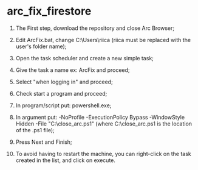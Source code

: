 # arc_fix_firestore
1) The First step, download the repository and close Arc Browser;

2) Edit ArcFix.bat, change C:\Users\riica (riica must be replaced with the user's folder name);

3) Open the task scheduler and create a new simple task;

4) Give the task a name ex: ArcFix and proceed;

5) Select "when logging in" and proceed;

6) Check start a program and proceed;

7) In program/script put: powershell.exe;

8) In argument put: -NoProfile -ExecutionPolicy Bypass -WindowStyle Hidden -File "C:\close_arc.ps1" (where C:\close_arc.ps1 is the location of the .ps1 file);

9) Press Next and Finish;

10) To avoid having to restart the machine, you can right-click on the task created in the list, and click on execute.
